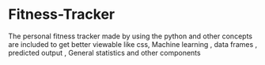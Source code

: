 # Fitness-Tracker
The personal fitness tracker made by using the python and other concepts are included to get better viewable like css, Machine learning , data frames , predicted output , General statistics and other components

